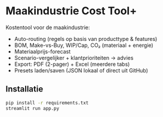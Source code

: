 # Maakindustrie Cost Tool+

Kostentool voor de maakindustrie:
- Auto-routing (regels op basis van producttype & features)
- BOM, Make-vs-Buy, WIP/Cap, CO₂ (materiaal + energie)
- Materiaalprijs-forecast
- Scenario-vergelijker + klantprioriteiten → advies
- Export: PDF (2-pager) + Excel (meerdere tabs)
- Presets laden/saven (JSON lokaal of direct uit GitHub)

## Installatie
```bash
pip install -r requirements.txt
streamlit run app.py
